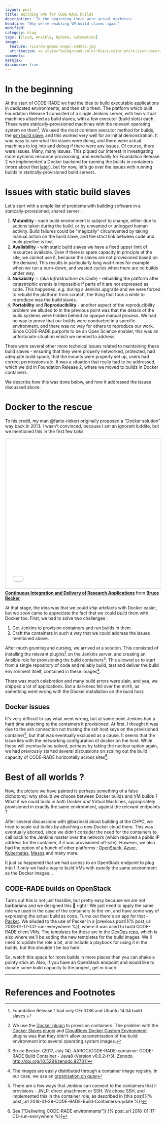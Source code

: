 ```yaml
---
layout: post
title: Building VMs for CODE-RADE builds
description: 'In the beginning there were actual machines'
headline: "Why we're enabling VM build slaves again"
modified:
category: blog
tags: [cloud, Ansible, Update, automation]
image:
  feature: ricardo-gomez-angel-204573.jpg
  attribution: <a style="background-color:black;color:white;text-decoration:none;padding:4px 6px;font-family:-apple-system, BlinkMacSystemFont, &quot;San Francisco&quot;, &quot;Helvetica Neue&quot;, Helvetica, Ubuntu, Roboto, Noto, &quot;Segoe UI&quot;, Arial, sans-serif;font-size:12px;font-weight:bold;line-height:1.2;display:inline-block;border-radius:3px;" href="https://unsplash.com/@ripato?utm_medium=referral&amp;utm_campaign=photographer-credit&amp;utm_content=creditBadge" target="_blank" rel="noopener noreferrer" title="Download free do whatever you want high-resolution photos from Ricardo Gomez Angel"><span style="display:inline-block;padding:2px 3px;"><svg xmlns="http://www.w3.org/2000/svg" style="height:12px;width:auto;position:relative;vertical-align:middle;top:-1px;fill:white;" viewBox="0 0 32 32"><title>unsplash-logo</title><path d="M20.8 18.1c0 2.7-2.2 4.8-4.8 4.8s-4.8-2.1-4.8-4.8c0-2.7 2.2-4.8 4.8-4.8 2.7.1 4.8 2.2 4.8 4.8zm11.2-7.4v14.9c0 2.3-1.9 4.3-4.3 4.3h-23.4c-2.4 0-4.3-1.9-4.3-4.3v-15c0-2.3 1.9-4.3 4.3-4.3h3.7l.8-2.3c.4-1.1 1.7-2 2.9-2h8.6c1.2 0 2.5.9 2.9 2l.8 2.4h3.7c2.4 0 4.3 1.9 4.3 4.3zm-8.6 7.5c0-4.1-3.3-7.5-7.5-7.5-4.1 0-7.5 3.4-7.5 7.5s3.3 7.5 7.5 7.5c4.2-.1 7.5-3.4 7.5-7.5z"></path></svg></span><span style="display:inline-block;padding:2px 3px;">Ricardo Gomez Angel</span></a>
comments:
mathjax:
discourse: true
---
```


# In the beginning

At the start of CODE-RADE we had the idea to build executable applications in dedicated environments, and then ship them.
The platform which built Foundation Release 1 consisted of a single Jenkins server, with two virtual machines attached as build slaves, with a few executor (build slots) each. 
These were statically-provisioned machines with the relevant operating system on them[^OSes]. 
We used the most common executor method for builds, the [ssh build slave](https://wiki.jenkins.io/display/JENKINS/SSH+Slaves+plugin), and this worked very well for an initial demonstration.
It was easy to see what the slaves were doing, and there were actual machines to log into and debug if there were any issues.
Of course, there were issues. 
Many, many issues.
This piqued our interest in investigating more dynamic resource provisioning, and eventually for Foundation Release 2 we implemented a Docker backend for running the builds in containers (more about that [later](#docker-to-the-rescue)), but for now, let's go over the issues with running builds in statically-provisioned build servers.

# Issues with static build slaves

Let's start with a simple list of problems with building software in a statically-provisioned, shared server : 

  1. **Mutability** - each build environment is subject to change, either due to actions taken during the build, or by unwanted or unlogged human activity. Build failures could be "magically" circumvented by taking manual action on the build slave, and the strict link between code and build pipeline is lost.
  1. **Availability** - with static build slaves we have a fixed upper limit of resources available. Even if there is spare capacity in principle at the site, we cannot use it, because the slaves are not provisioned based on the demand. This results in particularly long wait-times for example when we run a burn-down, and wasted  cycles when there are no builds under way.
  1. **Nukability** :boom: (aka *Infrastructure as Code*) - rebuilding the platform after catastrophic events is impossible if parts of it are not expressed as code. This happened, _e.g._ during a Jenkins upgrade and we were forced to rebuild the platform from scratch, the thing that took a while to reproduce was the build slaves. 
  1. **Portability** and **Reproducibility** - another aspect of the reproducibility problem we alluded to in the previous point was that the details of the build systems were hidden behind an opaque manual process. We had no way to _prove_ that our builds were conducted in a specific environment, and there was no way for others to reproduce our work. Since CODE-RADE purports to be an Open Science enabler, this was an unfortunate situation which we needed to address.

There were several other more technical issues related to maintaining these build slaves - ensuring that they were properly networked, protected, had adequate build space, that the mounts were properly set up, users had correct permissions _etc_. It was a situation that really had to be addressed, which we did in Foundation Release 2, where we moved to builds in Docker containers.

We describe how this was done below, and how it addressed the issues discussed above. 


# Docker to the rescue

To his credit, my man @fanie-riekert originally proposed a "Docker solution" way back in 2013. I wasn't convinced, because I am an ignorant luddite, but we mentioned this in the first few talks 

<div class="text-center">
<iframe src="//www.slideshare.net/slideshow/embed_code/key/fe1nPxcNzMlcBx?startSlide=49" width="595" height="485" frameborder="0" marginwidth="0" marginheight="0" scrolling="no" style="border:1px solid #CCC; border-width:1px; margin-bottom:5px; max-width: 100%;" allowfullscreen> </iframe> <div style="margin-bottom:5px"> <strong> <a href="//www.slideshare.net/brucellino/jenkins-43354970" title="Continuous Integration and Delivery of Research Applications" target="_blank">Continuous Integration and Delivery of Research Applications</a> </strong> from <strong><a href="//www.slideshare.net/brucellino" target="_blank">Bruce Becker</a></strong> </div>
</div>

At that stage, the idea was that we could _ship_ artefacts with Docker easier, but we soon came to appreciate the fact that we could _build_ them with Docker too.
First, we had to solve two challenges : 

  1. Get Jenkins to provision containers and run builds in them
  1. Craft the containers in such a way that we could address the issues mentioned above.

After much grunting and cursing, we arrived at a solution. This consisted of installing the relevant plugins[^JenkinsDockerPlugins] on the Jenkins server, and creating an Ansible role for provisioning the build containers[^CODE-RADE-build-containers].
This allowed us to start from a single repository of code and reliably build, test and deliver the build environment itself, contained in these images[^quay_images].

There was much celebration and many build errors were slain, and yea, we shipped a lot of applications. But a darkness fell over the mirth, as something went wrong with the Docker installation on the build host.

## Docker  issues

It's very difficult to say what went wrong, but at some point Jenkins had a hard time attaching to the containers it provisioned. 
At first, I thought it was  due to the ssh connection not trusting the ssh host keys on the provisioned container[^SSH_connection], but that was eventually excluded as a cause. It seems that the issue lies with the networking configuration of docker on the host.
While these will eventually be solved, perhaps by taking the nuclear option again, we had previously started several discussions on scaling out the build capacity of CODE-RADE horizontally across sites[^HorizontalScaling].

# Best of all worlds ? 

Now, the picture  we have painted is  perhaps something of a false dichotomy: why should we _choose_ between Docker builds and VM builds ? What if we could build in _both_ Docker _and_ Virtual Machines, appropriately provisioned in exactly the same environment, against the relevant endpoints ? 

After several discussions with @bazinski about building at the CHPC, we tried to scale out builds by attaching a new Docker cloud there. This was eventually aborted, since we didn't consider the need for the containers to call back to the Jenkins master over the network (which required a public IP address for the container, if it was provisioned off-site). However, we also had the option of a _bunch_ of other platforms : [OpenStack](https://plugins.jenkins.io/openstack-cloud), [Azure](https://plugins.jenkins.io/azure-slave-plugin), [Kubernetes](https://plugins.jenkins.io/kubernetes), [Mesos](https://plugins.jenkins.io/mesos) and many more.

It just so happened that we had access to an OpenStack endpoint to plug into ! If only we had a way to build VMs with _exactly_ the same environment as the Docker images...

## CODE-RADE builds on OpenStack

Turns out this is not just feasible, but pretty easy because we are not barbarians and we designed this :poop: right ! We just need to apply the same role we used in the case of the containers to the vm, and have some way of expressing the actual build as code. Turns out there's an app for that - [Packer](http://packer.io/). 
We alluded to the use of Packer in a [previous post]({% post_url 2018-01-17-CD-run-everywhere %}), where it was used to build CODE-RADE client VMs. The templates for these are in the <a href="https://githu.com/AAROC/DevOps"><i class="fa fa-github"></i> DevOps repo</a>, which is also where we'll be adding the new templates for the build images. We'll need to update  the role a bit, and include a playbook for using it in the builds, but this shouldn't be too hard. 

So, watch this space for more builds in more places than you can shake a pointy stick at. Also, if you have an OpenStack endpoint and would like to donate some build capacity to the project, get in touch.

-----


# References and Footnotes

[^OSes]: Foundation Release 1 had only CEntOS6 and Ubuntu 14.04 build slaves.
[^JenkinsDockerPlugins]: We use the [Docker plugin](https://plugins.jenkins.io/docker-plugin) to provision containers. The problem with the [Docker Slaves plugin](https://plugins.jenkins.io/docker-slaves) and [CloudBees Docker Custom Environment](https://plugins.jenkins.io/docker-custom-build-environment) plugins was that they didn't allow parametrisation of the build environment into several operating system images. 
[^CODE-RADE-build-containers]: Bruce Becker. (2017, July 14). AAROC/CODE-RADE-container: CODE-RADE Build Container - Java8 (Version v0.0.2-fr3). Zenodo. http://doi.org/10.5281/zenodo.827311
[^quay_images]: The images are easily distributed through a container image registry. In our case, we use an [organisation on quay](https://quay.io/aaroc)
[^SSH_connection]: There are a few ways that Jenkins can connect to the containers that it provisions - JNLP, direct attachment or SSH. We chose SSH, and implemented this in the container role, as described in [this post]({% post_url 2018-01-29-CODE-RADE-Build-Containers-update %})
[^HorizontalScaling]: See ["Delivering CODE-RADE environments"]( {% post_url 2018-01-17-CD-run-everywhere %})